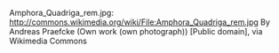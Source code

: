 Amphora_Quadriga_rem.jpg: http://commons.wikimedia.org/wiki/File:Amphora_Quadriga_rem.jpg
By Andreas Praefcke (Own work (own photograph)) [Public domain], via Wikimedia Commons
